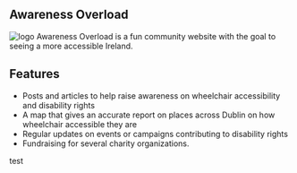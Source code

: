 ## Awareness Overload
![logo](https://i.imgur.com/n0IEbmP.png)
Awareness Overload is a fun community website with the goal to seeing a more accessible Ireland.

## Features

* Posts and articles to help raise awareness on wheelchair accessibility and disability rights
* A map that gives an accurate report on places across Dublin on how wheelchair accessible they are
* Regular updates on events or campaigns contributing to disability rights
* Fundraising for several charity organizations.

test
